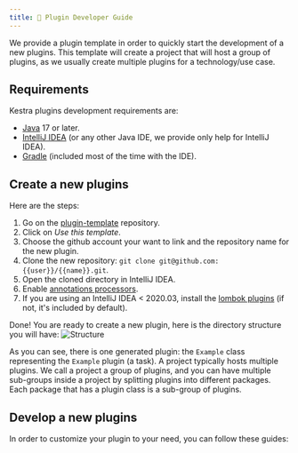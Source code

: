 ```yaml
---
title: 🧩 Plugin Developer Guide
---
```



We provide a plugin template in order to quickly start the development of a new plugins.
This template will create a project that will host a group of plugins, as we usually create multiple plugins for a technology/use case.

## Requirements
Kestra plugins development requirements are:
* [Java](https://java.com) 17 or later.
* [IntelliJ IDEA](https://www.jetbrains.com/idea/) (or any other Java IDE, we provide only help for IntelliJ IDEA).
* [Gradle](https://gradle.org/) (included most of the time with the IDE).


## Create a new plugins

Here are the steps:

1. Go on the [plugin-template](https://github.com/kestra-io/plugin-template) repository.
2. Click on *Use this template*.
3. Choose the github account your want to link and the repository name for the new plugin.
4. Clone the new repository: `git clone git@github.com:{{user}}/{{name}}.git`.
5. Open the cloned directory in IntelliJ IDEA.
6. Enable [annotations processors](https://www.jetbrains.com/help/idea/annotation-processors-support.html).
7. If you are using an IntelliJ IDEA < 2020.03, install the [lombok plugins](https://plugins.jetbrains.com/plugin/6317-lombok) (if not, it's included by default).


Done! You are ready to create a new plugin, here is the directory structure you will have:
![Structure](/docs/plugin-developer-guide/plugins-architecture.png)

As you can see, there is one generated plugin: the `Example` class representing the `Example` plugin (a task).
A project typically hosts multiple plugins. We call a project a group of plugins, and you can have multiple sub-groups inside a project by splitting plugins into different packages. Each package that has a plugin class is a sub-group of plugins.


## Develop a new plugins
In order to customize your plugin to your need, you can follow these guides:

<ChildTableOfContents :max="1" />
